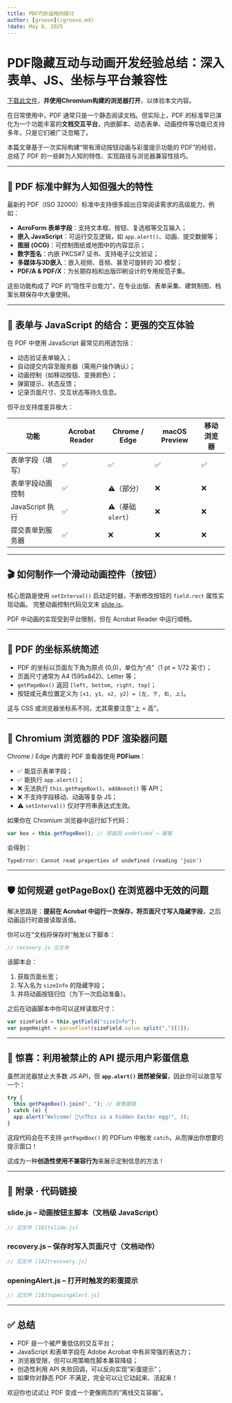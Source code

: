 ```yaml
---
title: PDF巧妙运用的探讨
author: [groove](/groove.md)
!date: May 8, 2025
---
```

# PDF隐藏互动与动画开发经验总结：深入表单、JS、坐标与平台兼容性

[下载此文件](/contents/ComputerScience/TypesettingSystem/pdfMotionCase\.pdf)，**并使用Chromium构建的浏览器打开**，以体验本文内容。

在日常使用中，PDF 通常只是一个静态阅读文档。但实际上，PDF 的标准早已演化为一个功能丰富的**文档交互平台**，内嵌脚本、动态表单、动画控件等功能已支持多年，只是它们被广泛忽略了。

本篇文章基于一次实际构建“带有滑动按钮动画与彩蛋提示功能的 PDF”的经验，总结了 PDF 的一些鲜为人知的特性、实现路径与浏览器兼容性技巧。

---

## 🧩 PDF 标准中鲜为人知但强大的特性

最新的 PDF（ISO 32000）标准中支持很多超出日常阅读需求的高级能力，例如：

- **AcroForm 表单字段**：支持文本框、按钮、复选框等交互输入；
- **嵌入 JavaScript**：可运行交互逻辑，如 `app.alert()`、动画、提交数据等；
- **图层 (OCG)**：可控制图纸或地图中的内容显示；
- **数字签名**：内嵌 PKCS#7 证书、支持电子公文验证；
- **多媒体与3D嵌入**：嵌入视频、音频、甚至可旋转的 3D 模型；
- **PDF/A & PDF/X**：为长期存档和出版印刷设计的专用规范子集。

这些功能构成了 PDF 的“隐性平台能力”，在专业出版、表单采集、建筑制图、档案长期保存中大量使用。

---

## 🧾 表单与 JavaScript 的结合：更强的交互体验

在 PDF 中使用 JavaScript 最常见的用途包括：

- 动态验证表单输入；
- 自动提交内容至服务器（需用户操作确认）；
- 动画控制（如移动按钮、变换颜色）；
- 弹窗提示、状态反馈；
- 记录页面尺寸、交互状态等持久信息。

但平台支持度差异极大：

| 功能             | Acrobat Reader | Chrome / Edge          | macOS Preview | 移动浏览器 |
| ---------------- | -------------- | ---------------------- | ------------- | ---------- |
| 表单字段（填写） | ✅             | ✅                     | ✅            | ✅         |
| 表单字段动画控制 | ✅             | ⚠️（部分）           | ❌            | ❌         |
| JavaScript 执行  | ✅             | ⚠️（基础 `alert`） | ❌            | ❌         |
| 提交表单到服务器 | ✅             | ❌                     | ❌            | ❌         |

---

## 🎬 如何制作一个滑动动画控件（按钮）

核心思路是使用 `setInterval()` 启动定时器，不断修改按钮的 `field.rect` 属性实现动画。
完整动画控制代码见文末 [slide.js](#slidejs)。

PDF 中动画的实现受到平台限制，但在 Acrobat Reader 中运行顺畅。

---

## 🧭 PDF 的坐标系统简述

- PDF 的坐标以页面左下角为原点 (0,0)，单位为“点”（1 pt = 1/72 英寸）；
- 页面尺寸通常为 A4 (595x842)、Letter 等；
- `getPageBox()` 返回 `[left, bottom, right, top]`；
- 按钮或元素位置定义为 `[x1, y1, x2, y2] = [左, 下, 右, 上]`。

这与 CSS 或浏览器坐标系不同，尤其需要注意“上 = 高”。

---

## 🧨 Chromium 浏览器的 PDF 渲染器问题

Chrome / Edge 内置的 PDF 查看器使用 **PDFium**：

- ✅ 能显示表单字段；
- ✅ 能执行 `app.alert()`；
- ❌ 无法执行 `this.getPageBox()`、`addAnnot()` 等 API；
- ❌ 不支持字段移动、动画等复杂 JS；
- ⚠️ `setInterval()` 仅对字符串表达式生效。

如果你在 Chromium 浏览器中运行如下代码：

```javascript
var box = this.getPageBox(); // 将返回 undefined → 报错
```

会得到：

```
TypeError: Cannot read properties of undefined (reading 'join')
```

---

## 🛡️ 如何规避 getPageBox() 在浏览器中无效的问题

解决思路是：**提前在 Acrobat 中运行一次保存，将页面尺寸写入隐藏字段**，之后动画运行时直接读取该值。

你可以在“文档将保存时”触发以下脚本：

```javascript
// recovery.js 见文末
```

该脚本会：

1. 获取页面长宽；
2. 写入名为 `sizeInfo` 的隐藏字段；
3. 并将动画按钮归位（为下一次启动准备）。

之后在动画脚本中你可以这样读取尺寸：

```javascript
var sizeField = this.getField("sizeInfo");
var pageHeight = parseFloat(sizeField.value.split(",")[1]);
```

---

## 🎉 惊喜：利用被禁止的 API 提示用户彩蛋信息

虽然浏览器禁止大多数 JS API，但 **`app.alert()` 居然被保留**，因此你可以故意写一个：

```javascript
try {
  this.getPageBox().join(", "); // 故意报错
} catch (e) {
  app.alert("Welcome! 🎉\nThis is a hidden Easter egg!", 3);
}
```

这段代码会在不支持 `getPageBox()` 的 PDFium 中触发 `catch`，从而弹出你想要的提示窗口！

这成为一种**创造性使用不兼容行为**来展示定制信息的方法！

---

## 📁 附录 · 代码链接

### slide.js – 动画按钮主脚本（文档级 JavaScript）

```javascript
// 见文件 [181†slide.js]
```

### recovery.js – 保存时写入页面尺寸（文档动作）

```javascript
// 见文件 [182†recovery.js]
```

### openingAlert.js – 打开时触发的彩蛋提示

```javascript
// 见文件 [183†openingAlert.js]
```

---

## ✅ 总结

- PDF 是一个被严重低估的交互平台；
- JavaScript 和表单字段在 Adobe Acrobat 中有非常强的表达力；
- 浏览器受限，但可以用策略性脚本兼容降级；
- 创造性利用 API 失败回调，可以反向实现“彩蛋提示”；
- 如果你对静态 PDF 不满足，完全可以让它动起来、活起来！

欢迎你也试试让 PDF 变成一个更像网页的“离线交互容器”。
